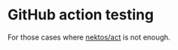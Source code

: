 # GitHub action testing
For those cases where [nektos/act](https://github.com/nektos/act) is not enough.
